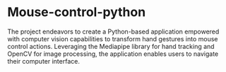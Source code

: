 # Mouse-control-python
The project endeavors to create a Python-based application empowered with computer vision capabilities to transform hand gestures into mouse control actions. Leveraging the Mediapipe library for hand tracking and OpenCV for image processing, the application enables users to navigate their computer interface.
